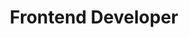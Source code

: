 ---
title: "Frontend Developer"
excerpt: "Step by step guide to becoming a modern frontend developer"
permalink: /frontend
featured: true
layout: roadmap
categories: [roadmaps]
graphic: "/assets/img/roadmaps/frontend-transparent.png"
last_modified_at: "2019-05-06"
---